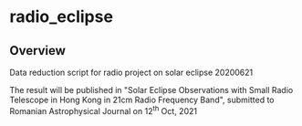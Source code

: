 # radio_eclipse

## **Overview**
Data reduction script for radio project on solar eclipse 20200621

The result will be published in "Solar Eclipse Observations with Small Radio Telescope in Hong Kong in 21cm Radio Frequency Band", submitted to Romanian Astrophysical Journal on 12<sup>th</sup> Oct, 2021
